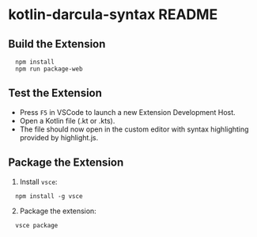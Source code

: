# kotlin-darcula-syntax README

## Build the Extension
```shell
  npm install
  npm run package-web
```
## Test the Extension
 - Press `F5` in VSCode to launch a new Extension Development Host.
 - Open a Kotlin file (.kt or .kts).
 - The file should now open in the custom editor with syntax highlighting provided by highlight.js.

## Package the Extension

 1. Install `vsce`:
```shell
  npm install -g vsce
```
2. Package the extension: 
```shell
  vsce package
```